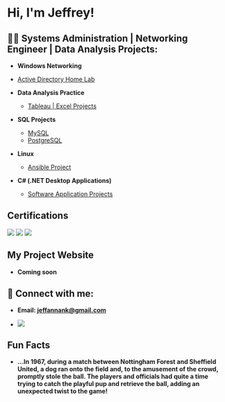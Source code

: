 <h1>Hi, I'm Jeffrey! </h1>

<h2>👨‍💻 Systems Administration | Networking Engineer | Data Analysis Projects:</h2>

-  <b>Windows Networking</b>
  - [Active Directory Home Lab](https://github.com/berlongit/Windows-Networking/blob/main/README.md)
- <b>Data Analysis Practice </b>
  - [Tableau | Excel Projects](https://github.com/berlongit/Data-Analysis/tree/main)
- <b>SQL Projects</b>
  -  [MySQL](https://github.com/berlongit/MySQL) 
  -  [PostgreSQL](https://github.com/berlongit/PostgreSQL)
- <b>Linux</b>

  - [Ansible Project](https://github.com/berlongit/ansible_project)
 
- <b>C# (.NET Desktop Applications)</b>
  - [Software Application Projects](https://github.com/berlongit/.Net-Programming/tree/main)
  
<h2>Certifications</h2>
  <div>
    <img src="https://img.shields.io/badge/-Security%2B-FF0000?&style=for-the-badge&logo=CompTIA&logoColor=white" />
    <img src="https://img.shields.io/badge/AWS--Certified--Cloud-Practioner" />
    <img src="https://img.shields.io/badge/Microsoft--Azure-Fundamental" />

  </div>



  
<h2>My Project Website</h2>

- <b>Coming soon</b>

<h2> 🤳 Connect with me:</h2>

- <b>Email: jeffannank@gmail.com</b>

- <a href="https://linkedin.com/in/jeffrey-annan-koranteng-18a521246"><img src="https://img.shields.io/badge/-LinkedIn-0072b1?&style=for-the-badge&logo=linkedin&logoColor=white" /></a>

<h2>Fun Facts</h2>

- <b>...In 1967, during a match between Nottingham Forest and Sheffield United, a dog ran onto the field and, to the amusement of the crowd, promptly stole the ball. The players and officials had quite a time trying to catch the playful pup and retrieve the ball, adding an unexpected twist to the game!</b>





